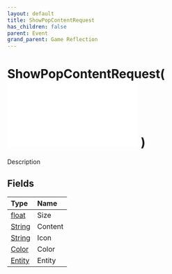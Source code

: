 ```yaml
---
layout: default
title: ShowPopContentRequest
has_children: false
parent: Event
grand_parent: Game Reflection
---
```

# ShowPopContentRequest( ![ EntityEventBase ](/game-reflection/events/entity_event_base.md) )
Description 

## Fields
| Type | Name |
|:-------------|:--------------|
| [float](/game-reflection/components/float.md) | Size |
| [String](/game-reflection/components/string.md) | Content |
| [String](/game-reflection/components/string.md) | Icon |
| [Color](/game-reflection/classes/color.md) | Color |
| [Entity](/game-reflection/classes/entity.md) | Entity |
